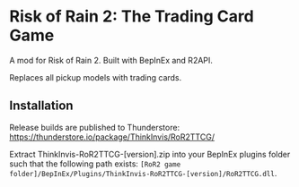 # Risk of Rain 2: The Trading Card Game

A mod for Risk of Rain 2. Built with BepInEx and R2API.

Replaces all pickup models with trading cards.

## Installation

Release builds are published to Thunderstore: https://thunderstore.io/package/ThinkInvis/RoR2TTCG/
	
Extract ThinkInvis-RoR2TTCG-[version].zip into your BepInEx plugins folder such that the following path exists: `[RoR2 game folder]/BepInEx/Plugins/ThinkInvis-RoR2TTCG-[version]/RoR2TTCG.dll`.